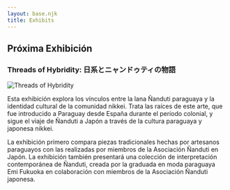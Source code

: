 ```yaml
---
layout: base.njk
title: Exhibits
---
```


<div class="content-container">

## Próxima Exhibición
### Threads of Hybridity: 日系とニャンドゥティの物語

<img src="/images/background/flyer.png" alt="Threads of Hybridity" class="flyer" loading="lazy">

Esta exhibición explora los vínculos entre la lana Ñanduti paraguaya y la identidad cultural de la comunidad nikkei. Trata las raíces de este arte, que fue introducido a Paraguay desde España durante el período colonial, y sigue el viaje de Ñanduti a Japón a través de la cultura paraguaya y japonesa nikkei.

La exhibición primero compara piezas tradicionales hechas por artesanos paraguayos con las realizadas por miembros de la Asociación Ñanduti en Japón. La exhibición también presentará una colección de interpretación contemporánea de Ñanduti, creada por la graduada en moda paraguaya Emi Fukuoka en colaboración con miembros de la Asociación Ñanduti japonesa.

</div>

